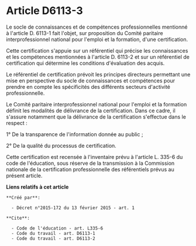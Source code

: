# Article D6113-3

Le socle de connaissances et de compétences professionnelles mentionné à l'article D. 6113-1 fait l'objet, sur proposition du
Comité paritaire interprofessionnel national pour l'emploi et la formation, d'une certification. 

Cette certification s'appuie sur un référentiel qui précise les connaissances et les compétences mentionnées à l'article D.
6113-2 et sur un référentiel de certification qui détermine les conditions d'évaluation des acquis. 

Le référentiel de certification prévoit les principes directeurs permettant une mise en perspective du socle de connaissances
et compétences pour prendre en compte les spécificités des différents secteurs d'activité professionnelle. 

Le Comité paritaire interprofessionnel national pour l'emploi et la formation définit les modalités de délivrance de la
certification. Dans ce cadre, il s'assure notamment que la délivrance de la certification s'effectue dans le respect : 

1° De la transparence de l'information donnée au public ; 

2° De la qualité du processus de certification. 

Cette certification est recensée à l'inventaire prévu à l'article L. 335-6 du code de l'éducation, sous réserve de la
transmission à la Commission nationale de la certification professionnelle des référentiels prévus au présent article.

**Liens relatifs à cet article**

	**Créé par**:

	  - Décret n°2015-172 du 13 février 2015 - art. 1

	**Cite**:

	  - Code de l'éducation - art. L335-6
	  - Code du travail - art. D6113-1
	  - Code du travail - art. D6113-2
